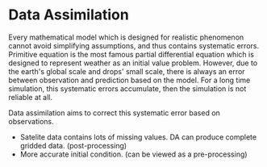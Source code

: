 # Data Assimilation

Every mathematical model which is designed for realistic phenomenon cannot avoid simplifying assumptions, and thus contains systematic errors.
Primitive equation is the most famous partial differential equation which is designed to represent weather as an initial value problem.
However, due to the earth's global scale and drops' small scale, there is always an error between observation and prediction based on the model.
For a long time simulation, this systematic errors accumulate, then the simulation is not reliable at all.

Data assimilation aims to correct this systematic error based on observations.
- Satelite data contains lots of missing values. DA can produce complete gridded data. (post-processing)
- More accurate initial condition. (can be viewed as a pre-processing)